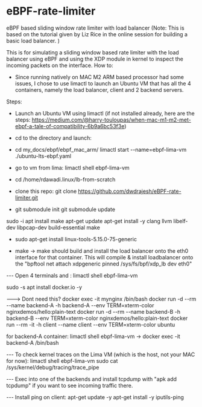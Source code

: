 # eBPF-rate-limiter
eBPF based sliding window rate limiter with load balancer
(Note: This is based on the tutorial given by Liz Rice in the online session for building a basic load balancer. )


This is for simulating a sliding window based rate limiter with the load balancer using eBPF and using the XDP module in kernel to inspect the incoming packets on the interface. 
How to:
- Since running natively on MAC M2 ARM based processor had some issues, I chose to use limactl to launch an Ubuntu VM that has all the 4 containers, namely the load balancer, client and 2 backend servers.

Steps:
- Launch an Ubuntu VM using limactl (if not installed already, here are the steps:
https://medium.com/@harry-touloupas/when-mac-m1-m2-met-ebpf-a-tale-of-compatibility-6b9a6bc53f3e)

- cd to the directory and launch:
- cd my_docs/ebpf/ebpf_mac_arm/
limactl start --name=ebpf-lima-vm ./ubuntu-lts-ebpf.yaml

- go to vm from lima:
limactl shell ebpf-lima-vm
- cd /home/rdawadi.linux/lb-from-scratch

- clone this repo: git clone https://github.com/dwdrajesh/eBPF-rate-limiter.git
- git submodule init
git submodule update

sudo -i
apt install make
apt-get update
apt-get install -y clang llvm libelf-dev libpcap-dev build-essential make
- sudo apt-get install linux-tools-5.15.0-75-generic

- make -> 
make should build and install the load balancer onto the eth0 interface for that container. 
This will compile & install loadbalancer onto the "bpftool net attach xdpgeneric pinned /sys/fs/bpf/xdp_lb dev eth0"


--- Open 4 terminals and :
limactl shell ebpf-lima-vm

sudo -s 
apt  install docker.io -y

---> Dont need this? docker exec -it mynginx /bin/bash
docker run -d --rm --name backend-A -h backend-A --env TERM=xterm-color nginxdemos/hello:plain-text
docker run -d --rm --name backend-B -h backend-B --env TERM=xterm-color nginxdemos/hello:plain-text
docker run --rm -it -h client --name client --env TERM=xterm-color ubuntu

for backend-A container: limactl shell ebpf-lima-vm -> docker exec -it backend-A /bin/bash

--- To check kernel traces on the Lima VM (which is the host, not your MAC for now):
		limactl shell ebpf-lima-vm
		sudo cat /sys/kernel/debug/tracing/trace_pipe

--- Exec into one of the backends and install tcpdump with "apk add tcpdump" if you want to see incoming traffic there.

--- Install ping on client:
apt-get update -y
apt-get install -y iputils-ping



